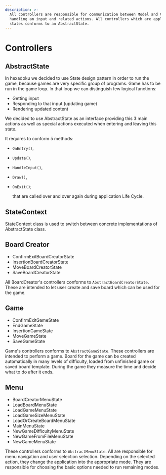 ```yaml
---
description: >-
  All controllers are responsible for communication between Model and View,
  handling an input and related actions. All controllers which are application
  states conforms to an AbstractState.
---
```


# Controllers

## AbstractState

In hexadoku we decided to use State design pattern in order to run the game, because games are very specific group of programs. Game has to be run in the game loop. In that loop we can distinguish few logical functions:

* Getting input
* Responding to that input \(updating game\)
* Rendering updated content

We decided to use AbstractState as an interface providing this 3 main actions as well as special actions executed when entering and leaving this state.

It requires to conform 5 methods:

* `OnEntry()`,
* `Update()`,
* `HandleInput()`,
* `Draw()`,
* `OnExit()`;

  that are called over and over again during application Life Cycle.

## StateContext

StateContext class is used to switch between concrete implementations of AbstractState class.

## Board Creator

* ConfirmExitBoardCreatorState
* InsertionBoardCreatorState
* MoveBoardCreatorState
* SaveBoardCreatorState

All BoardCreator's controllers conforms to `AbstractBoardCreatorState`. These are intended to let user create and save board which can be used for the game.

## Game

* ConfirmExitGameState
* EndGameState
* InsertionGameState
* MoveGameState
* SaveGameState

Game's controllers conforms to `AbstractGameState`. These controllers are intended to perform a game. Board for the game can be created automatically in many levels of difficulty, loaded from unfinished game or saved board template. During the game they measure the time and decide what to do after it ends.

## Menu

* BoardCreatorMenuState
* LoadBoardMenuState
* LoadGameMenuState
* LoadGameSizeMenuState
* LoadOrCreateBoardMenuState
* MainMenuState
* NewGameDifficultyMenuState
* NewGameFromFileMenuState
* NewGameMenuState

These controllers conforms to `AbstractMenuState`. All are responsible for menu navigation and user selection selection. Depending on the selected action, they change the application into the appropriate mode. They are responsible for choosing the basic options needed to run remaining modes.

